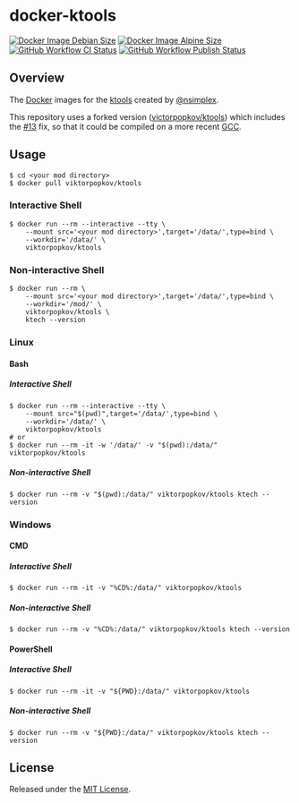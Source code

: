 # docker-ktools

[![Docker Image Debian Size]](https://hub.docker.com/r/viktorpopkov/ktools)
[![Docker Image Alpine Size]](https://hub.docker.com/r/viktorpopkov/ktools)
[![GitHub Workflow CI Status][]](https://github.com/victorpopkov/docker-ktools/actions?query=workflow%3ACI)
[![GitHub Workflow Publish Status][]](https://github.com/victorpopkov/docker-ktools/actions?query=workflow%3APublish)

## Overview

The [Docker][] images for the [ktools][] created by [@nsimplex][].

This repository uses a forked version ([victorpopkov/ktools][]) which includes
the [#13](https://github.com/nsimplex/ktools/pull/13) fix, so that it could be
compiled on a more recent [GCC][].

## Usage

```shell script
$ cd <your mod directory>
$ docker pull viktorpopkov/ktools
```

### Interactive Shell

```shell script
$ docker run --rm --interactive --tty \
    --mount src='<your mod directory>',target='/data/',type=bind \
    --workdir='/data/' \
    viktorpopkov/ktools
```

### Non-interactive Shell

```shell script
$ docker run --rm \
    --mount src='<your mod directory>',target='/data/',type=bind \
    --workdir='/mod/' \
    viktorpopkov/ktools \
    ktech --version
```

### Linux

#### Bash

##### Interactive Shell

```shell script
$ docker run --rm --interactive --tty \
    --mount src="$(pwd)",target='/data/',type=bind \
    --workdir='/data/' \
    viktorpopkov/ktools
# or
$ docker run --rm -it -w '/data/' -v "$(pwd):/data/" viktorpopkov/ktools
```

##### Non-interactive Shell

```shell script
$ docker run --rm -v "$(pwd):/data/" viktorpopkov/ktools ktech --version
```

### Windows

#### CMD

##### Interactive Shell

```shell script
$ docker run --rm -it -v "%CD%:/data/" viktorpopkov/ktools
```

##### Non-interactive Shell

```shell script
$ docker run --rm -v "%CD%:/data/" viktorpopkov/ktools ktech --version
```

#### PowerShell

##### Interactive Shell

```shell script
$ docker run --rm -it -v "${PWD}:/data/" viktorpopkov/ktools
```

##### Non-interactive Shell

```shell script
$ docker run --rm -v "${PWD}:/data/" viktorpopkov/ktools ktech --version
```

## License

Released under the [MIT License](https://opensource.org/licenses/MIT).

[@nsimplex]: https://github.com/nsimplex
[docker image alpine size]: https://img.shields.io/docker/image-size/viktorpopkov/ktools/debian?label=debian%20size
[docker image debian size]: https://img.shields.io/docker/image-size/viktorpopkov/ktools/alpine?label=alpine%20size
[docker]: https://www.docker.com/
[don't starve]: https://www.klei.com/games/dont-starve
[gcc]: https://gcc.gnu.org/
[github workflow ci status]: https://img.shields.io/github/workflow/status/victorpopkov/docker-ktools/CI?label=CI
[github workflow publish status]: https://img.shields.io/github/workflow/status/victorpopkov/docker-ktools/Publish?label=Publish
[ktools]: https://github.com/nsimplex/ktools
[victorpopkov/ktools]: https://github.com/victorpopkov/ktools
